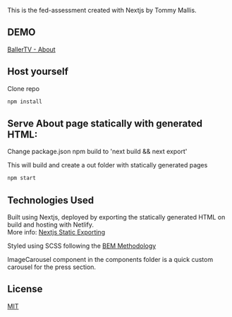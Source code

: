 This is the fed-assessment created with Nextjs by Tommy Mallis.

## DEMO

[BallerTV - About](https://hungry-swirles-345fb4.netlify.app)

## Host yourself

Clone repo  
```Bash
npm install
``` 

## Serve About page statically with generated HTML:    

Change package.json npm build to 'next build && next export'  

This will build and create a out folder with statically generated pages
```Bash
npm start
```

## Technologies Used

Built using Nextjs, deployed by exporting the statically generated HTML on build and hosting with Netlify.  
More info: [Nextjs Static Exporting](https://nextjs.org/docs/advanced-features/static-html-export)

Styled using SCSS following the [BEM Methodology](https://en.bem.info/methodology/)

ImageCarousel component in the components folder is a quick custom carousel for the press section.

## License

[MIT](https://choosealicense.com/licenses/mit/)
